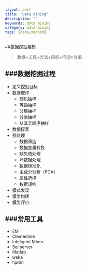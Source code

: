 ```yaml
---
layout: post
title: "Data mining"
description: ""
keywords: data mining
category: data mining
tags: [data,method]
---
```



##数据挖掘建模

> 数据+工具+方法+目标+行动=价值


<!-- more -->

###数据挖掘过程
---

- 定义挖掘目标
- 数据取样
	- 随机抽样
	- 等距抽样
	- 分层抽样
	- 分类抽样
	- 从其实顺序抽样
- 数据探索
- 预处理
	- 数据筛选
	- 数据变量转换
	- 缺失值处理
	- 坏数据处理
	- 数据标准化
	- 主成分分析（PCA）
	- 属性选择
	- 数据规约
- 模式发现
- 模型构建
- 模型评价



###常用工具
---
- EM
- Clementine
- Inteligent Miner
- Sql server
- Matlab
- weka
- tipdm


